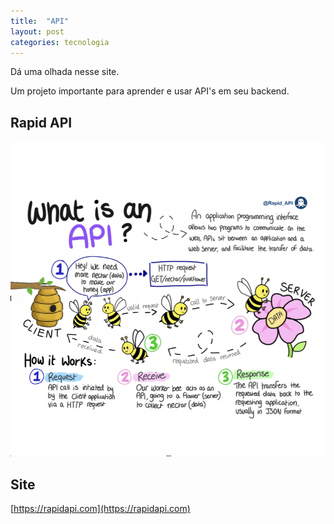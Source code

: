 ```yaml
---
title:  "API"
layout: post
categories: tecnologia 
---
```


Dá uma olhada nesse site.  


Um projeto importante para aprender e usar API's em seu backend. 

## Rapid API

![Conceito](/assets/img/api.png) 

## Site 

[https://rapidapi.com](https://rapidapi.com) 